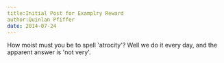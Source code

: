 ```yaml
---
title:Initial Post for Examplry Reward
author:Quinlan Pfiffer
date: 2014-07-24
---
```


How moist must you be to spell 'atrocity'? Well we do it every day, and the
apparent answer is 'not very'.
